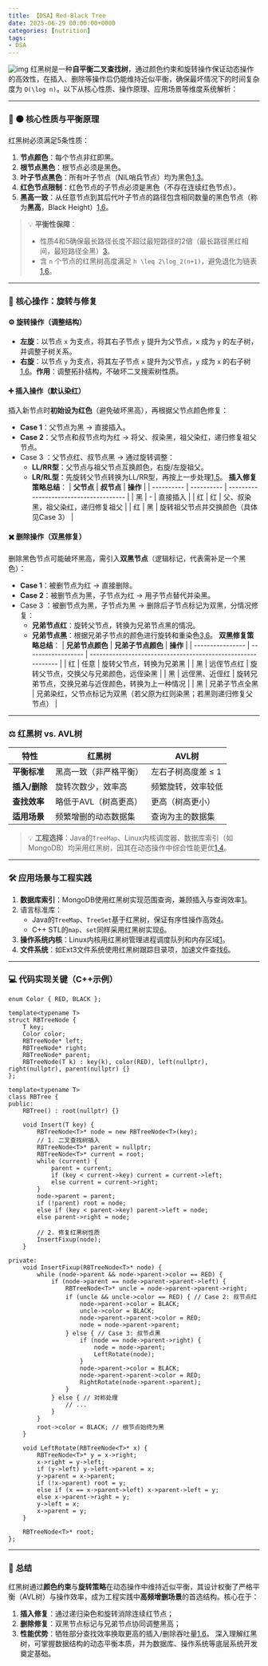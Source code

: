 ```yaml
---
title: 【DSA】Red-Black Tree
date: 2025-06-29 00:00:00+0000
categories: [nutrition]
tags:
- DSA
---
```

![img](https://lizhicdn.search.qq.com/cdn/ybimages/1001/1001_184133/229830fe10d6d74a54f3a678629f8816.jpg)
红黑树是一种**自平衡二叉查找树**，通过颜色约束和旋转操作保证动态操作的高效性，在插入、删除等操作后仍能维持近似平衡，确保最坏情况下的时间复杂度为 `O(\log n)`。以下从核心性质、操作原理、应用场景等维度系统解析：


------
### 🔴 ⚫ **核心性质与平衡原理**

红黑树必须满足5条性质：
1. **节点颜色**：每个节点非红即黑。
2. **根节点黑色**：根节点必须是黑色。
3. **叶子节点黑色**：所有叶子节点（NIL哨兵节点）均为黑色[1,3](@ref)。
4. **红色节点限制**：红色节点的子节点必须是黑色（不存在连续红色节点）。
5. **黑高一致**：从任意节点到其后代叶子节点的路径包含相同数量的黑色节点（称为**黑高**，Black Height）[1,6](@ref)。
> 💡 **平衡性保障**：
>
> - 性质4和5确保最长路径长度不超过最短路径的2倍（最长路径黑红相间，最短路径全黑）[3](@ref)。
> - 含 `n` 个节点的红黑树高度满足 `h \leq 2\log_2(n+1)`，避免退化为链表[1,6](@ref)。


------
### 🔄 **核心操作：旋转与修复**

#### ⚙️ **旋转操作（调整结构）**

- **左旋**：以节点 `x` 为支点，将其右子节点 `y` 提升为父节点，`x` 成为 `y` 的左子树，并调整子树关系。
- **右旋**：以节点 `y` 为支点，将其左子节点 `x` 提升为父节点，`y` 成为 `x` 的右子树[1,6](@ref)。
  ​**作用**​：调整拓扑结构，不破坏二叉搜索树性质。
#### ➕ **插入操作（默认染红）**

插入新节点时**初始设为红色**（避免破坏黑高），再根据父节点颜色修复：
- **Case 1**：父节点为黑 → 直接插入。
- **Case 2**：父节点和叔节点均为红 → 将父、叔染黑，祖父染红，递归修复祖父节点。
- Case 3
  ：父节点红、叔节点黑 → 通过旋转调整：
  - **LL/RR型**：父节点与祖父节点互换颜色，右旋/左旋祖父。
  - **LR/RL型**：先旋转父节点转换为LL/RR型，再按上一步处理[1,5](@ref)。
**插入修复策略总结**：
| **父节点** | **叔节点** | **操作**                               |
| ---------- | ---------- | -------------------------------------- |
| 黑         | -          | 直接插入                               |
| 红         | 红         | 父、叔染黑，祖父染红，递归修复祖父     |
| 红         | 黑         | 旋转祖父节点并交换颜色（具体见Case 3） |
#### ✖️ **删除操作（双黑修复）**

删除黑色节点可能破坏黑高，需引入**双黑节点**（逻辑标记，代表需补足一个黑色）：
- **Case 1**：被删节点为红 → 直接删除。
- **Case 2**：被删节点为黑，子节点为红 → 用子节点替代并染黑。
- Case 3
  ：被删节点为黑，子节点为黑 → 删除后子节点标记为双黑，分情况修复：
  - **兄弟节点红**：旋转父节点，转换为兄弟节点黑的情况。
  - **兄弟节点黑**：根据兄弟子节点的颜色进行旋转和重染色[3,6](@ref)。
**双黑修复策略总结**：
| **兄弟节点颜色** | **兄弟子节点颜色** | **操作**                                                     |
| ---------------- | ------------------ | ------------------------------------------------------------ |
| 红               | 任意               | 旋转父节点，转换为兄弟黑                                     |
| 黑               | 远侄节点红         | 旋转父节点，交换父与兄弟颜色，远侄染黑                       |
| 黑               | 远侄黑、近侄红     | 旋转兄弟节点，交换兄弟与近侄颜色，转换为上一种情况           |
| 黑               | 兄弟子节点全黑     | 兄弟染红，父节点标记为双黑（若父原为红则染黑；若黑则递归修复父节点） |


------
### ⚖️ **红黑树 vs. AVL树**

| **特性**      | **红黑树**             | **AVL树**          |
| ------------- | ---------------------- | ------------------ |
| **平衡标准**  | 黑高一致（非严格平衡） | 左右子树高度差 ≤ 1 |
| **插入/删除** | 旋转次数少，效率高     | 频繁旋转，效率较低 |
| **查找效率**  | 略低于AVL（树高更高）  | 更高（树高更小）   |
| **适用场景**  | 频繁增删的动态数据集   | 查询为主的数据集   |
> 💡 **工程选择**：Java的`TreeMap`、Linux内核调度器、数据库索引（如MongoDB）均采用红黑树，因其在动态操作中综合性能更优[1,4](@ref)。


------
### 🛠️ **应用场景与工程实践**

1. **数据库索引**：MongoDB使用红黑树实现范围查询，兼顾插入与查询效率[1](@ref)。
2. 
   语言标准库：
   - Java的`TreeMap`、`TreeSet`基于红黑树，保证有序性操作高效[4](@ref)。
   - C++ STL的`map`、`set`同样采用红黑树实现[6](@ref)。
3. **操作系统内核**：Linux内核用红黑树管理进程调度队列和内存区域[1](@ref)。
4. **文件系统**：如Ext3文件系统使用红黑树跟踪目录项，加速文件查找[6](@ref)。


------
### 💻 **代码实现关键（C++示例）**

```
enum Color { RED, BLACK };

template<typename T>
struct RBTreeNode {
    T key;
    Color color;
    RBTreeNode* left;
    RBTreeNode* right;
    RBTreeNode* parent;
    RBTreeNode(T k) : key(k), color(RED), left(nullptr), right(nullptr), parent(nullptr) {}
};

template<typename T>
class RBTree {
public:
    RBTree() : root(nullptr) {}
    
    void Insert(T key) {
        RBTreeNode<T>* node = new RBTreeNode<T>(key);
        // 1. 二叉查找树插入
        RBTreeNode<T>* parent = nullptr;
        RBTreeNode<T>* current = root;
        while (current) {
            parent = current;
            if (key < current->key) current = current->left;
            else current = current->right;
        }
        node->parent = parent;
        if (!parent) root = node;
        else if (key < parent->key) parent->left = node;
        else parent->right = node;
        
        // 2. 修复红黑树性质
        InsertFixup(node);
    }

private:
    void InsertFixup(RBTreeNode<T>* node) {
        while (node->parent && node->parent->color == RED) {
            if (node->parent == node->parent->parent->left) {
                RBTreeNode<T>* uncle = node->parent->parent->right;
                if (uncle && uncle->color == RED) { // Case 2: 叔节点红
                    node->parent->color = BLACK;
                    uncle->color = BLACK;
                    node->parent->parent->color = RED;
                    node = node->parent->parent;
                } else { // Case 3: 叔节点黑
                    if (node == node->parent->right) {
                        node = node->parent;
                        LeftRotate(node);
                    }
                    node->parent->color = BLACK;
                    node->parent->parent->color = RED;
                    RightRotate(node->parent->parent);
                }
            } else { // 对称处理
                // ...
            }
        }
        root->color = BLACK; // 根节点始终为黑
    }

    void LeftRotate(RBTreeNode<T>* x) {
        RBTreeNode<T>* y = x->right;
        x->right = y->left;
        if (y->left) y->left->parent = x;
        y->parent = x->parent;
        if (!x->parent) root = y;
        else if (x == x->parent->left) x->parent->left = y;
        else x->parent->right = y;
        y->left = x;
        x->parent = y;
    }

    RBTreeNode<T>* root;
};
```


------
### 💎 **总结**

红黑树通过**颜色约束**与**旋转策略**在动态操作中维持近似平衡，其设计权衡了严格平衡（AVL树）与操作效率，成为工程实践中**高频增删场景**的首选结构。核心在于：
1. **插入修复**：通过递归染色和旋转消除连续红节点；
2. **删除修复**：双黑节点标记与兄弟节点协同调整黑高；
3. **性能优势**：牺牲部分查找效率换取更高的插入/删除吞吐量[1,6](@ref)。
深入理解红黑树，可掌握数据结构的动态平衡本质，并为数据库、操作系统等底层系统开发奠定基础。
